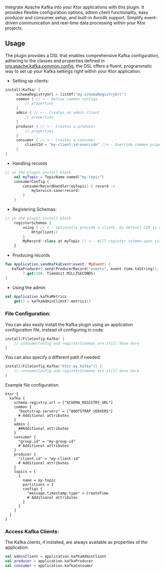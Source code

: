 Integrate Apache Kafka into your Ktor applications with this plugin. 
It provides flexible configuration options, admin client functionality, easy producer and consumer setup, and built-in Avro4k support. 
Simplify event-driven communication and real-time data processing within your Ktor projects.

## Usage

The plugin provides a DSL that enables comprehensive Kafka configuration, adhering to the classes and properties defined in [org.apache.kafka.common.config](https://kafka.apache.org/21/javadoc/index.html?org/apache/kafka/common/config/package-summary.html), the DSL offers a fluent, programmatic way to set up your Kafka settings right within your Ktor application.

- Setting up clients:
```kotlin
install(Kafka) {
     schemaRegistryUrl = listOf("my.schemaRegistryUrl")
     common { // <-- Define common configs
         // properties
     } 
     admin { // <-- Creates an admin client
         // properties
     }
     producer { // <-- Creates a producer
         // properties
     }
     consumer { // <-- Creates a consumer
         clientId = "my-client-id-override" //<-- Override common properties
     }
}
```

- Handling records
```kotlin
// in the plugin install block
    val myTopic = TopicName.named("my-topic")
    consumerConfig {
        consumerRecordHandler(myTopic) { record ->
            myService.save(record)
        }
    }
```

- Registering Schemas:

```kotlin
// in the plugin install block
    registerSchemas {
        using { // <-- optionally provide a client, by default CIO is used
            HttpClient()
        }
        MyRecord::class at myTopic // <-- Will register schema upon startup
    }
```

- Producing records
```kotlin
fun Application.sendKafkaEvent(event: MyEvent) {
   kafkaProducer?.send(ProducerRecord("events", event.time.toString(), event.toRecord()))
        ?.get(100, TimeUnit.MILLISECONDS)
}
```

- Using the admin
```kotlin
val Application.kafkaMetrics
    get() = kafkaAdminClient?.metrics()
```

### File Configuration:

You can also easily install the Kafka plugin using an application configuration file, instead of configuring in code:

```kotlin
install(FileConfig.Kafka) {
    // consumerConfig and registerSchemas are still done here 
}
```
You can also specify a different path if needed:
```kotlin
install(FileConfig.Kafka("ktor.my.kafka")) {
    // consumerConfig and registerSchemas are still done here
}
```
Example file configuration:

```hocon
ktor {
  kafka {
    schema.registry.url = ["SCHEMA_REGISTRY_URL"]
    common {
      "bootstrap.servers" = ["BOOTSTRAP_SERVERS"]
      # Additional attributes
    }
    admin {
      ##Additional attributes
    }
    consumer {
      "group.id" = "my-group-id"
      # Additional attributes
    }
    producer {
      "client.id" = "my-client-id"
      # Additional attributes
    }
    topics = [
      {
        name = my-topic
        partitions = 1
        configs {
          "message.timestamp.type" = CreateTime
          # Additional attributes
        }
      }
    ]
  }
}
```

### Access Kafka Clients:

The Kafka clients, if installed, are always available as properties of the application:

```kotlin
val adminClient = application.kafkaAdminClient
val producer = application.kafkaProducer
val consumer = application.kafkaConsumer
```
